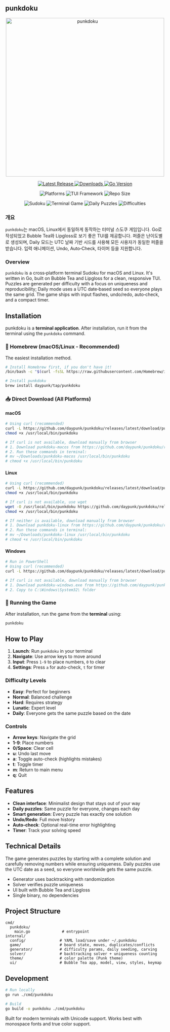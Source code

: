 ## punkdoku

<p align="center">
  <img src="https://github.com/user-attachments/assets/8bb7cf23-51b1-4db6-86f8-ef8c96bf6661" width="500" alt="punkdoku">
</p>

<p align="center">
  <a href="https://github.com/daypunk/punkdoku/releases/latest">
    <img src="https://img.shields.io/github/v/release/daypunk/punkdoku?style=for-the-badge&logo=github&color=ff6b6b&labelColor=2d3748" alt="Latest Release"/>
  </a>
  <a href="https://github.com/daypunk/punkdoku/releases">
    <img src="https://img.shields.io/github/downloads/daypunk/punkdoku/total?style=for-the-badge&logo=download&color=4ecdc4&labelColor=2d3748" alt="Downloads"/>
  </a>
  <a href="https://golang.org/">
    <img src="https://img.shields.io/badge/Go-1.23+-00ADD8?style=for-the-badge&logo=go&logoColor=white&labelColor=2d3748" alt="Go Version"/>
  </a>
</p>

<p align="center">
  <img src="https://img.shields.io/badge/Platform-macOS%20%7C%20Linux-brightgreen?style=for-the-badge&logo=terminal&labelColor=2d3748" alt="Platforms"/>
  <img src="https://img.shields.io/badge/TUI-Bubble%20Tea-ff79c6?style=for-the-badge&logo=bubbletea&labelColor=2d3748" alt="TUI Framework"/>
  <img src="https://img.shields.io/github/repo-size/daypunk/punkdoku?style=for-the-badge&logo=github&color=yellow&labelColor=2d3748" alt="Repo Size"/>
</p>

<p align="center">
  <img src="https://img.shields.io/badge/🧩-Sudoku%20Solver-purple?style=for-the-badge&labelColor=2d3748" alt="Sudoku"/>
  <img src="https://img.shields.io/badge/⚡-Terminal%20Game-orange?style=for-the-badge&labelColor=2d3748" alt="Terminal Game"/>
  <img src="https://img.shields.io/badge/🎮-Daily%20Puzzles-blue?style=for-the-badge&labelColor=2d3748" alt="Daily Puzzles"/>
  <img src="https://img.shields.io/badge/🏆-Four%20Difficulties-red?style=for-the-badge&labelColor=2d3748" alt="Difficulties"/>
</p>

### 개요
`punkdoku`는 macOS, Linux에서 동일하게 동작하는 터미널 스도쿠 게임입니다. Go로 작성되었고 Bubble Tea와 Lipgloss로 보기 좋은 TUI를 제공합니다. 퍼즐은 난이도별로 생성되며, Daily 모드는 UTC 날짜 기반 시드를 사용해 모든 사용자가 동일한 퍼즐을 받습니다. 입력 애니메이션, Undo, Auto‑Check, 타이머 등을 지원합니다.

### Overview
`punkdoku` is a cross‑platform terminal Sudoku for macOS and Linux. It's written in Go, built on Bubble Tea and Lipgloss for a clean, responsive TUI. Puzzles are generated per difficulty with a focus on uniqueness and reproducibility; Daily mode uses a UTC date‑based seed so everyone plays the same grid. The game ships with input flashes, undo/redo, auto‑check, and a compact timer.

## Installation

punkdoku is a **terminal application**. After installation, run it from the terminal using the `punkdoku` command.

### 🍺 Homebrew (macOS/Linux - Recommended)
The easiest installation method.

```bash
# Install Homebrew first, if you don't have it!
/bin/bash -c "$(curl -fsSL https://raw.githubusercontent.com/Homebrew/install/HEAD/install.sh)"

# Install punkdoku
brew install daypunk/tap/punkdoku
```

### 📥 Direct Download (All Platforms)

#### macOS
```bash
# Using curl (recommended)
curl -L https://github.com/daypunk/punkdoku/releases/latest/download/punkdoku-macos -o /usr/local/bin/punkdoku
chmod +x /usr/local/bin/punkdoku

# If curl is not available, download manually from browser
# 1. Download punkdoku-macos from https://github.com/daypunk/punkdoku/releases/latest
# 2. Run these commands in terminal:
# mv ~/Downloads/punkdoku-macos /usr/local/bin/punkdoku
# chmod +x /usr/local/bin/punkdoku
```

#### Linux
```bash
# Using curl (recommended)
curl -L https://github.com/daypunk/punkdoku/releases/latest/download/punkdoku-linux -o /usr/local/bin/punkdoku
chmod +x /usr/local/bin/punkdoku

# If curl is not available, use wget
wget -O /usr/local/bin/punkdoku https://github.com/daypunk/punkdoku/releases/latest/download/punkdoku-linux
chmod +x /usr/local/bin/punkdoku

# If neither is available, download manually from browser
# 1. Download punkdoku-linux from https://github.com/daypunk/punkdoku/releases/latest
# 2. Run these commands in terminal:
# mv ~/Downloads/punkdoku-linux /usr/local/bin/punkdoku
# chmod +x /usr/local/bin/punkdoku
```

#### Windows
```bash
# Run in PowerShell
# Using curl (recommended)
curl -L https://github.com/daypunk/punkdoku/releases/latest/download/punkdoku-windows.exe -o C:\Windows\System32\punkdoku.exe

# If curl is not available, download manually from browser
# 1. Download punkdoku-windows.exe from https://github.com/daypunk/punkdoku/releases/latest
# 2. Copy to C:\Windows\System32\ folder
```

### 🚀 Running the Game
After installation, run the game from the **terminal** using:

```bash
punkdoku
```

## How to Play

1. **Launch**: Run `punkdoku` in your terminal
2. **Navigate**: Use arrow keys to move around
3. **Input**: Press `1-9` to place numbers, `0` to clear
4. **Settings**: Press `a` for auto-check, `t` for timer

### Difficulty Levels
- **Easy**: Perfect for beginners
- **Normal**: Balanced challenge
- **Hard**: Requires strategy
- **Lunatic**: Expert level
- **Daily**: Everyone gets the same puzzle based on the date

### Controls
- **Arrow keys**: Navigate the grid
- **1-9**: Place numbers
- **0/Space**: Clear cell
- **u**: Undo last move
- **a**: Toggle auto-check (highlights mistakes)
- **t**: Toggle timer
- **m**: Return to main menu
- **q**: Quit

## Features

- **Clean interface**: Minimalist design that stays out of your way
- **Daily puzzles**: Same puzzle for everyone, changes each day
- **Smart generation**: Every puzzle has exactly one solution
- **Undo/Redo**: Full move history
- **Auto-check**: Optional real-time error highlighting
- **Timer**: Track your solving speed

## Technical Details

The game generates puzzles by starting with a complete solution and carefully removing numbers while ensuring uniqueness. Daily puzzles use the UTC date as a seed, so everyone worldwide gets the same puzzle.

- Generator uses backtracking with randomization
- Solver verifies puzzle uniqueness
- UI built with Bubble Tea and Lipgloss
- Single binary, no dependencies

## Project Structure
```text
cmd/
  punkdoku/
    main.go              # entrypoint
internal/
  config/               # YAML load/save under ~/.punkdoku
  game/                 # board state, moves, duplicates/conflicts
  generator/            # difficulty params, daily seeding, carving
  solver/               # backtracking solver + uniqueness counting
  theme/                # color palette (Punk theme)
  ui/                   # Bubble Tea app, model, view, styles, keymap
```

## Development

```bash
# Run locally
go run ./cmd/punkdoku

# Build
go build -o punkdoku ./cmd/punkdoku
```

Built for modern terminals with Unicode support. Works best with monospace fonts and true color support.
